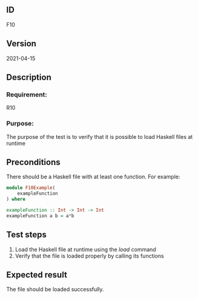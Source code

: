 ## ID

F10

## Version

2021-04-15

## Description

### Requirement:
R10

### Purpose:

The purpose of the test is to verify that it is possible to load Haskell files at runtime

## Preconditions
There should be a Haskell file with at least one function. For example:

```haskell
module F10Example(
    exampleFunction
) where

exampleFunction :: Int -> Int -> Int
exampleFunction a b = a*b
```

## Test steps

1. Load the Haskell file at runtime using the *load* command
2. Verify that the file is loaded properly by calling its functions

## Expected result

The file should be loaded successfully.
